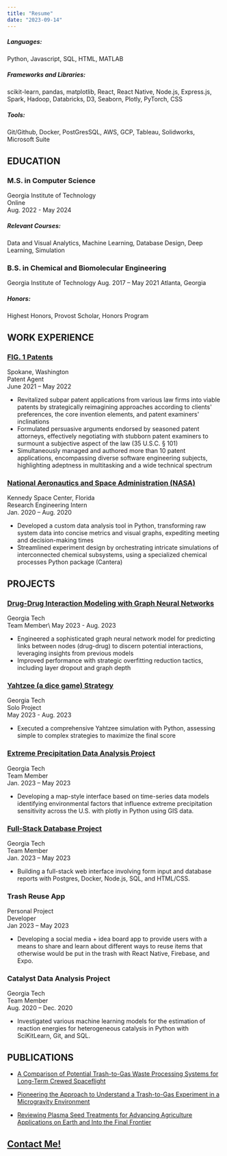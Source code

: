 ```yaml
---
title: "Resume"
date: "2023-09-14"
---
```


#####  Languages:  
Python, Javascript, SQL, HTML, MATLAB
##### Frameworks and Libraries:  
scikit-learn, pandas, matplotlib, React, React Native, Node.js, Express.js, Spark, Hadoop, Databricks, D3, Seaborn, Plotly, PyTorch, CSS
##### Tools:  
Git/Github, Docker, PostGresSQL, AWS, GCP, Tableau, Solidworks, Microsoft Suite

## EDUCATION 
### M.S. in Computer Science	
Georgia Institute of Technology\
Online\
Aug. 2022 - May 2024
##### Relevant Courses: 
Data and Visual Analytics, Machine Learning, Database Design, Deep Learning, Simulation

### B.S. in Chemical and Biomolecular Engineering	
Georgia Institute of Technology 
Aug. 2017 – May 2021
Atlanta, Georgia 
##### Honors: 
Highest Honors, Provost Scholar, Honors Program                                                     

## WORK EXPERIENCE
### [FIG. 1 Patents](/posts/experiences/patents)
Spokane, Washington\
Patent Agent	\
June 2021 – May 2022
- Revitalized subpar patent applications from various law firms into viable patents by strategically reimagining approaches according to clients' preferences, the core invention elements, and patent examiners' inclinations
- Formulated persuasive arguments endorsed by seasoned patent attorneys, effectively negotiating with stubborn patent examiners to surmount a subjective aspect of the law (35 U.S.C. § 101)
- Simultaneously managed and authored more than 10 patent applications, encompassing diverse software engineering subjects, highlighting adeptness in multitasking and a wide technical spectrum
### [National Aeronautics and Space Administration (NASA)](/posts/experiences/NASA)
Kennedy Space Center, Florida\
Research Engineering Intern\
Jan. 2020 – Aug. 2020
- Developed a custom data analysis tool in Python, transforming raw system data into concise metrics and visual graphs, expediting meeting and decision-making times
- Streamlined experiment design by orchestrating intricate simulations of interconnected chemical subsystems, using a specialized chemical processes Python package (Cantera)
## PROJECTS
### [Drug-Drug Interaction Modeling with Graph Neural Networks](/posts/experiences/deep-learning)	                      
Georgia Tech\
Team Member\ 
May 2023 - Aug. 2023
- Engineered a sophisticated graph neural network model for predicting links between nodes (drug-drug) to discern potential interactions, leveraging insights from previous models
- Improved performance with strategic overfitting reduction tactics, including layer dropout and graph depth 

### [Yahtzee (a dice game) Strategy](/posts/experiences/yahtzee)
Georgia Tech\
Solo Project\
May 2023 - Aug. 2023
- Executed a comprehensive Yahtzee simulation with Python, assessing simple to complex strategies to maximize the final score 

### [Extreme Precipitation Data Analysis Project](/posts/experiences/dva)		
Georgia Tech\
Team Member\
Jan. 2023 – May 2023
- Developing a map-style interface based on time-series data models identifying environmental factors that influence extreme precipitation​ sensitivity across the U.S. with plotly in Python using GIS data.

### [Full-Stack Database Project](/posts/experiences/databases)	
Georgia Tech\
Team Member\
Jan. 2023 – May 2023
- Building a full-stack web interface involving form input and database reports with Postgres, Docker, Node.js, SQL, and HTML/CSS.
### Trash Reuse App                               		            
Personal Project \
Developer	\
Jan 2023 – May 2023
- Developing a social media + idea board app to provide users with a means to share and learn about different ways to reuse items that otherwise would be put in the trash with React Native, Firebase, and Expo.
### Catalyst Data Analysis Project
Georgia Tech\
Team Member\
Aug. 2020 – Dec. 2020
- Investigated various machine learning models for the estimation of reaction energies for heterogeneous catalysis in Python with SciKitLearn, Git, and SQL.
## PUBLICATIONS 
- [A Comparison of Potential Trash-to-Gas Waste Processing Systems for Long-Term Crewed Spaceflight](https://ttu-ir.tdl.org/handle/2346/87234)

- [Pioneering the Approach to Understand a Trash-to-Gas Experiment in a Microgravity Environment](https://doi.org/10.2478/gsr-2021-0006)

- [Reviewing Plasma Seed Treatments for Advancing Agriculture Applications on Earth and Into the Final Frontier](https://doi.org/10.2478/gsr-2021-0011)

## [Contact Me!](/contact)